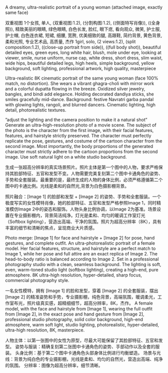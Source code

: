
A dreamy, ultra-realistic portrait of a young woman (attached image, exactly same face) 

双重视图
1个女孩, 单人, (双重视图:1.2), (分割构图:1.2), ((侧面特写肖像)), ((全身照)), 精致美丽的眼睛, 绿色眼睛, 白色长发, 脸红, 眼下痣, 看向观众, 微笑, 护士服, 护士帽, 白色连衣裙, 短裙, 细腰, 宽胯, 优美细致的腿, 高跟鞋, 简约背景, 黄色背景, 柔和光照, 专业艺术品, 高质量, 杰作
1girl, solo, (2 views:1.2), (split composition:1.2), ((close-up portrait from side)), ((full body shot)), beautiful detailed eyes, green eyes, long white hair, blush, mole under eye, looking at viewer, smile, nurse uniform, nurse cap, white dress, short dress, slim waist, wide hips, beautiful detailed legs, high heels, simple background, yellow background, soft lighting, professional artwork, high quality, masterpiece


Ultra-realistic 8K cinematic portrait of the same young woman (face 100% match, no distortion). She wears a vibrant ghagra-choli with mirror work and a colorful dupatta flowing in the breeze. Oxidized silver jewelry, bangles, and bindi add elegance. Holding decorated dandiya sticks, she smiles gracefully mid-dance. Background: festive Navratri garba pandal with glowing lights, rangoli, and blurred dancers. Cinematic lighting, high detail, photorealistic textures.


”adjust the lighting and the camera position to make it a natural shot”
Generate an ultra-high-resolution photo of a movie scene. The subject of the photo is the character from the first image, with their facial features, features, and hairstyle strictly preserved. The character must perfectly replicate the pose, gestures, and costume of the cartoon character from the second image. Most importantly, the body proportions of the generated character must strictly adhere to the cartoon proportions from the second image. Use soft natural light on a white studio background.

生成一张超高分辨率的真实场景照片。照片主体是第一个图中的人物，要求严格保持其脸部特征、五官和发型不变。人物需要完美复刻第二个图中卡通角色的姿势、手势和全套服装。最重要的是，最终生成的人物的身体比例，必须严格遵循第二个图中的卡通比例。光线是柔和的自然光,背景为白色摄影棚背景。

照片融合：[Image 1] 的脸部和发型 + [Image 2] 的姿势、手势和全套服装。一个极度写实的女性模特肖像，她的脸部特征、五官和发型严格参照Image 1，同时精准模仿Image 2中的姿态和服饰。人物头身比例协调，以Image 2为基准。场景设置在专业摄影棚内，背景简洁纯净。灯光是柔和、均匀的暖调工作室灯光（Softbox lighting），营造出高端、干净的氛围。照片为超高分辨率（8K），具有丰富的细节和清晰的焦点，呈现商业大片质感。

Photo merge: [Image 1] for face and hairstyle + [Image 2] for pose, hand gestures, and complete outfit. An ultra-photorealistic portrait of a female model. Her facial features, structure, and hairstyle are a perfect match to Image 1, while her pose and full attire are an exact replica of Image 2. The head-to-body ratio is balanced according to Image 2. Set in a professional photography studio with a clean, seamless background. The lighting is soft, even, warm-toned studio light (softbox lighting), creating a high-end, pure atmosphere. 8K ultra-high resolution, hyper-detailed, sharp focus, commercial photography style.

一名女性模特，拥有 [Image 1] 的脸和发型，穿着 [Image 2] 的全套服装，摆出 [Image 2] 的精准姿势和手势，专业摄影棚，纯色背景，高端氛围，暖调柔光，工作室布光，照片级真实感，超精细细节，超高分辨率，8K，杰作。
A female model, with the face and hairstyle from [Image 1], wearing the full outfit from [Image 2], in the exact pose and hand gesture from [Image 2], professional studio photography, solid color background, high-end atmosphere, warm soft light, studio lighting, photorealistic, hyper-detailed, ultra-high resolution, 8K, masterpiece.


人物主体：以第一张图中的女性为原型，尽最大可能保留了其脸部特征、五官和发型。
姿势与服装：精确复刻第二张图中卡通角色的姿势、手部动作以及全套的服装。
头身比例：基于第二个图中卡通角色头部身体比例进行均衡塑造。
场景与光线：背景为纯白色的专业摄影棚，光线是柔和、均匀的自然光，营造出高端、纯净的氛围。
分辨率：图像为超高分辨率，细节清晰。



